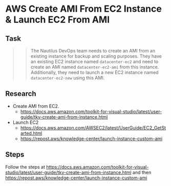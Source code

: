 # AWS Create AMI From EC2 Instance & Launch EC2 From AMI

## Task

> > The Nautilus DevOps team needs to create an AMI from an existing instance for backup and scaling purposes. They have an existing EC2 instance named `datacenter-ec2` and need to create an AMI named `datacenter-ec2-ami` from this instance. Additionally, they need to launch a new EC2 instance named `datacenter-ec2-new` using this AMI.

## Research

* Create AMI from EC2.
  * https://docs.aws.amazon.com/toolkit-for-visual-studio/latest/user-guide/tkv-create-ami-from-instance.html
* Launch EC2
  * https://docs.aws.amazon.com/AWSEC2/latest/UserGuide/EC2_GetStarted.html
  * https://repost.aws/knowledge-center/launch-instance-custom-ami

## Steps

Follow the steps at https://docs.aws.amazon.com/toolkit-for-visual-studio/latest/user-guide/tkv-create-ami-from-instance.html and then https://repost.aws/knowledge-center/launch-instance-custom-ami

